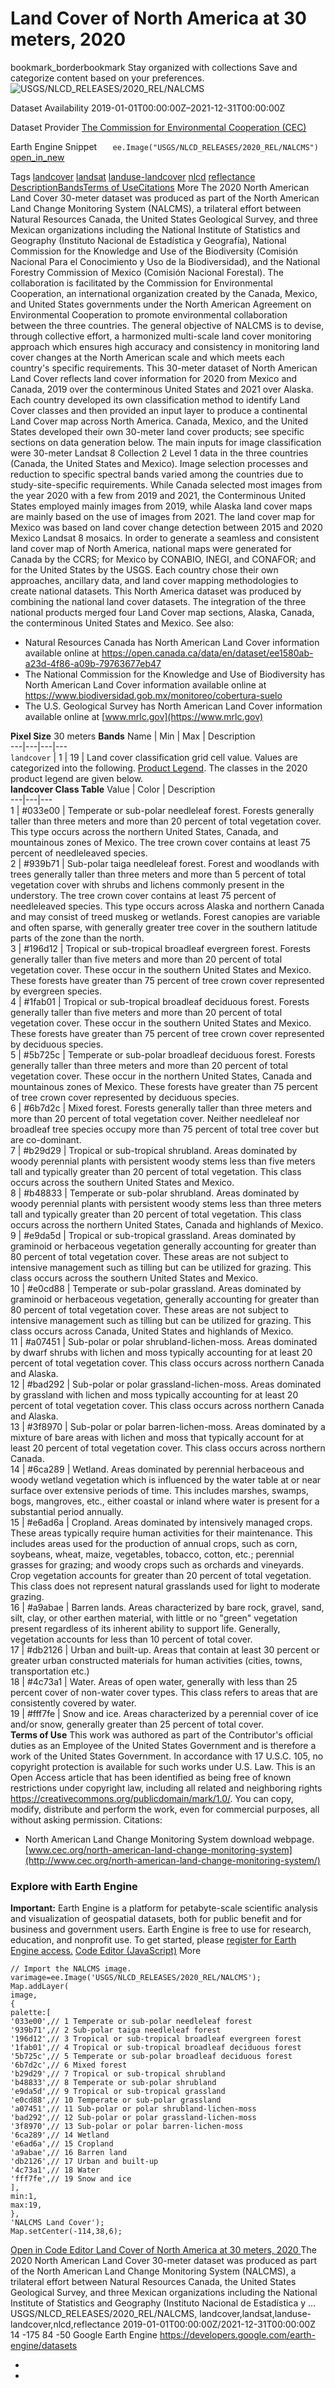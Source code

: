  
#  Land Cover of North America at 30 meters, 2020 
bookmark_borderbookmark Stay organized with collections  Save and categorize content based on your preferences.
![USGS/NLCD_RELEASES/2020_REL/NALCMS](https://developers.google.com/earth-engine/datasets/images/USGS/USGS_NLCD_RELEASES_2020_REL_NALCMS_sample.png) 

Dataset Availability
    2019-01-01T00:00:00Z–2021-12-31T00:00:00Z 

Dataset Provider
     [ The Commission for Environmental Cooperation (CEC) ](http://www.cec.org/) 

Earth Engine Snippet
     `    ee.Image("USGS/NLCD_RELEASES/2020_REL/NALCMS")   ` [ open_in_new ](https://code.earthengine.google.com/?scriptPath=Examples:Datasets/USGS/USGS_NLCD_RELEASES_2020_REL_NALCMS) 

Tags
     [landcover](https://developers.google.com/earth-engine/datasets/tags/landcover) [landsat](https://developers.google.com/earth-engine/datasets/tags/landsat) [landuse-landcover](https://developers.google.com/earth-engine/datasets/tags/landuse-landcover) [nlcd](https://developers.google.com/earth-engine/datasets/tags/nlcd) [reflectance](https://developers.google.com/earth-engine/datasets/tags/reflectance)
[Description](https://developers.google.com/earth-engine/datasets/catalog/USGS_NLCD_RELEASES_2020_REL_NALCMS#description)[Bands](https://developers.google.com/earth-engine/datasets/catalog/USGS_NLCD_RELEASES_2020_REL_NALCMS#bands)[Terms of Use](https://developers.google.com/earth-engine/datasets/catalog/USGS_NLCD_RELEASES_2020_REL_NALCMS#terms-of-use)[Citations](https://developers.google.com/earth-engine/datasets/catalog/USGS_NLCD_RELEASES_2020_REL_NALCMS#citations) More
The 2020 North American Land Cover 30-meter dataset was produced as part of the North American Land Change Monitoring System (NALCMS), a trilateral effort between Natural Resources Canada, the United States Geological Survey, and three Mexican organizations including the National Institute of Statistics and Geography (Instituto Nacional de Estadística y Geografía), National Commission for the Knowledge and Use of the Biodiversity (Comisión Nacional Para el Conocimiento y Uso de la Biodiversidad), and the National Forestry Commission of Mexico (Comisión Nacional Forestal). The collaboration is facilitated by the Commission for Environmental Cooperation, an international organization created by the Canada, Mexico, and United States governments under the North American Agreement on Environmental Cooperation to promote environmental collaboration between the three countries.
The general objective of NALCMS is to devise, through collective effort, a harmonized multi-scale land cover monitoring approach which ensures high accuracy and consistency in monitoring land cover changes at the North American scale and which meets each country's specific requirements.
This 30-meter dataset of North American Land Cover reflects land cover information for 2020 from Mexico and Canada, 2019 over the conterminous United States and 2021 over Alaska. Each country developed its own classification method to identify Land Cover classes and then provided an input layer to produce a continental Land Cover map across North America. Canada, Mexico, and the United States developed their own 30-meter land cover products; see specific sections on data generation below.
The main inputs for image classification were 30-meter Landsat 8 Collection 2 Level 1 data in the three countries (Canada, the United States and Mexico). Image selection processes and reduction to specific spectral bands varied among the countries due to study-site-specific requirements. While Canada selected most images from the year 2020 with a few from 2019 and 2021, the Conterminous United States employed mainly images from 2019, while Alaska land cover maps are mainly based on the use of images from 2021. The land cover map for Mexico was based on land cover change detection between 2015 and 2020 Mexico Landsat 8 mosaics.
In order to generate a seamless and consistent land cover map of North America, national maps were generated for Canada by the CCRS; for Mexico by CONABIO, INEGI, and CONAFOR; and for the United States by the USGS. Each country chose their own approaches, ancillary data, and land cover mapping methodologies to create national datasets. This North America dataset was produced by combining the national land cover datasets. The integration of the three national products merged four Land Cover map sections, Alaska, Canada, the conterminous United States and Mexico.
See also:
  * Natural Resources Canada has North American Land Cover information available online at <https://open.canada.ca/data/en/dataset/ee1580ab-a23d-4f86-a09b-79763677eb47>
  * The National Commission for the Knowledge and Use of Biodiversity has North American Land Cover information available online at <https://www.biodiversidad.gob.mx/monitoreo/cobertura-suelo>
  * The U.S. Geological Survey has North American Land Cover information available online at [www.mrlc.gov](https://www.mrlc.gov)


**Pixel Size** 30 meters 
**Bands**
Name | Min | Max | Description  
---|---|---|---  
`landcover` |  1  |  19  | Land cover classification grid cell value. Values are categorized into the following. [Product Legend](https://www.mrlc.gov/sites/default/files/inline-images/2005_nalcms_large_0.jpg). The classes in the 2020 product legend are given below.  
**landcover Class Table**
Value | Color | Description  
---|---|---  
1 | #033e00 | Temperate or sub-polar needleleaf forest. Forests generally taller than three meters and more than 20 percent of total vegetation cover. This type occurs across the northern United States, Canada, and mountainous zones of Mexico. The tree crown cover contains at least 75 percent of needleleaved species.   
2 | #939b71 | Sub-polar taiga needleleaf forest. Forest and woodlands with trees generally taller than three meters and more than 5 percent of total vegetation cover with shrubs and lichens commonly present in the understory. The tree crown cover contains at least 75 percent of needleleaved species. This type occurs across Alaska and northern Canada and may consist of treed muskeg or wetlands. Forest canopies are variable and often sparse, with generally greater tree cover in the southern latitude parts of the zone than the north.   
3 | #196d12 | Tropical or sub-tropical broadleaf evergreen forest. Forests generally taller than five meters and more than 20 percent of total vegetation cover. These occur in the southern United States and Mexico. These forests have greater than 75 percent of tree crown cover represented by evergreen species.   
4 | #1fab01 | Tropical or sub-tropical broadleaf deciduous forest. Forests generally taller than five meters and more than 20 percent of total vegetation cover. These occur in the southern United States and Mexico. These forests have greater than 75 percent of tree crown cover represented by deciduous species.   
5 | #5b725c | Temperate or sub-polar broadleaf deciduous forest. Forests generally taller than three meters and more than 20 percent of total vegetation cover. These occur in the northern United States, Canada and mountainous zones of Mexico. These forests have greater than 75 percent of tree crown cover represented by deciduous species.   
6 | #6b7d2c | Mixed forest. Forests generally taller than three meters and more than 20 percent of total vegetation cover. Neither needleleaf nor broadleaf tree species occupy more than 75 percent of total tree cover but are co-dominant.   
7 | #b29d29 | Tropical or sub-tropical shrubland. Areas dominated by woody perennial plants with persistent woody stems less than five meters tall and typically greater than 20 percent of total vegetation. This class occurs across the southern United States and Mexico.   
8 | #b48833 | Temperate or sub-polar shrubland. Areas dominated by woody perennial plants with persistent woody stems less than three meters tall and typically greater than 20 percent of total vegetation. This class occurs across the northern United States, Canada and highlands of Mexico.   
9 | #e9da5d | Tropical or sub-tropical grassland. Areas dominated by graminoid or herbaceous vegetation generally accounting for greater than 80 percent of total vegetation cover. These areas are not subject to intensive management such as tilling but can be utilized for grazing. This class occurs across the southern United States and Mexico.   
10 | #e0cd88 | Temperate or sub-polar grassland. Areas dominated by graminoid or herbaceous vegetation, generally accounting for greater than 80 percent of total vegetation cover. These areas are not subject to intensive management such as tilling but can be utilized for grazing. This class occurs across Canada, United States and highlands of Mexico.   
11 | #a07451 | Sub-polar or polar shrubland-lichen-moss. Areas dominated by dwarf shrubs with lichen and moss typically accounting for at least 20 percent of total vegetation cover. This class occurs across northern Canada and Alaska.   
12 | #bad292 | Sub-polar or polar grassland-lichen-moss. Areas dominated by grassland with lichen and moss typically accounting for at least 20 percent of total vegetation cover. This class occurs across northern Canada and Alaska.   
13 | #3f8970 | Sub-polar or polar barren-lichen-moss. Areas dominated by a mixture of bare areas with lichen and moss that typically account for at least 20 percent of total vegetation cover. This class occurs across northern Canada.   
14 | #6ca289 | Wetland. Areas dominated by perennial herbaceous and woody wetland vegetation which is influenced by the water table at or near surface over extensive periods of time. This includes marshes, swamps, bogs, mangroves, etc., either coastal or inland where water is present for a substantial period annually.   
15 | #e6ad6a | Cropland. Areas dominated by intensively managed crops. These areas typically require human activities for their maintenance. This includes areas used for the production of annual crops, such as corn, soybeans, wheat, maize, vegetables, tobacco, cotton, etc.; perennial grasses for grazing; and woody crops such as orchards and vineyards. Crop vegetation accounts for greater than 20 percent of total vegetation. This class does not represent natural grasslands used for light to moderate grazing.   
16 | #a9abae | Barren lands. Areas characterized by bare rock, gravel, sand, silt, clay, or other earthen material, with little or no "green" vegetation present regardless of its inherent ability to support life. Generally, vegetation accounts for less than 10 percent of total cover.   
17 | #db2126 | Urban and built-up. Areas that contain at least 30 percent or greater urban constructed materials for human activities (cities, towns, transportation etc.)   
18 | #4c73a1 | Water. Areas of open water, generally with less than 25 percent cover of non-water cover types. This class refers to areas that are consistently covered by water.   
19 | #fff7fe | Snow and ice. Areas characterized by a perennial cover of ice and/or snow, generally greater than 25 percent of total cover.   
**Terms of Use**
This work was authored as part of the Contributor's official duties as an Employee of the United States Government and is therefore a work of the United States Government. In accordance with 17 U.S.C. 105, no copyright protection is available for such works under U.S. Law. This is an Open Access article that has been identified as being free of known restrictions under copyright law, including all related and neighboring rights <https://creativecommons.org/publicdomain/mark/1.0/>. You can copy, modify, distribute and perform the work, even for commercial purposes, all without asking permission.
Citations:
  * North American Land Change Monitoring System download webpage. [www.cec.org/north-american-land-change-monitoring-system](http://www.cec.org/north-american-land-change-monitoring-system/)


### Explore with Earth Engine
**Important:** Earth Engine is a platform for petabyte-scale scientific analysis and visualization of geospatial datasets, both for public benefit and for business and government users. Earth Engine is free to use for research, education, and nonprofit use. To get started, please [register for Earth Engine access.](https://console.cloud.google.com/earth-engine)
[Code Editor (JavaScript)](https://developers.google.com/earth-engine/datasets/catalog/USGS_NLCD_RELEASES_2020_REL_NALCMS#code-editor-javascript-sample) More
```
// Import the NALCMS image.
varimage=ee.Image('USGS/NLCD_RELEASES/2020_REL/NALCMS');
Map.addLayer(
image,
{
palette:[
'033e00',// 1 Temperate or sub-polar needleleaf forest
'939b71',// 2 Sub-polar taiga needleleaf forest
'196d12',// 3 Tropical or sub-tropical broadleaf evergreen forest
'1fab01',// 4 Tropical or sub-tropical broadleaf deciduous forest
'5b725c',// 5 Temperate or sub-polar broadleaf deciduous forest
'6b7d2c',// 6 Mixed forest
'b29d29',// 7 Tropical or sub-tropical shrubland
'b48833',// 8 Temperate or sub-polar shrubland
'e9da5d',// 9 Tropical or sub-tropical grassland
'e0cd88',// 10 Temperate or sub-polar grassland
'a07451',// 11 Sub-polar or polar shrubland-lichen-moss
'bad292',// 12 Sub-polar or polar grassland-lichen-moss
'3f8970',// 13 Sub-polar or polar barren-lichen-moss
'6ca289',// 14 Wetland
'e6ad6a',// 15 Cropland
'a9abae',// 16 Barren land
'db2126',// 17 Urban and built-up
'4c73a1',// 18 Water
'fff7fe',// 19 Snow and ice
],
min:1,
max:19,
},
'NALCMS Land Cover');
Map.setCenter(-114,38,6);
```
[ Open in Code Editor ](https://code.earthengine.google.com/?scriptPath=Examples:Datasets/USGS/USGS_NLCD_RELEASES_2020_REL_NALCMS)
[ Land Cover of North America at 30 meters, 2020 ](https://developers.google.com/earth-engine/datasets/catalog/USGS_NLCD_RELEASES_2020_REL_NALCMS)
The 2020 North American Land Cover 30-meter dataset was produced as part of the North American Land Change Monitoring System (NALCMS), a trilateral effort between Natural Resources Canada, the United States Geological Survey, and three Mexican organizations including the National Institute of Statistics and Geography (Instituto Nacional de Estadística y …
USGS/NLCD_RELEASES/2020_REL/NALCMS, landcover,landsat,landuse-landcover,nlcd,reflectance 
2019-01-01T00:00:00Z/2021-12-31T00:00:00Z
14 -175 84 -50 
Google Earth Engine
https://developers.google.com/earth-engine/datasets
  * [ ](https://doi.org/http://www.cec.org/)
  * [ ](https://doi.org/https://developers.google.com/earth-engine/datasets/catalog/USGS_NLCD_RELEASES_2020_REL_NALCMS)


